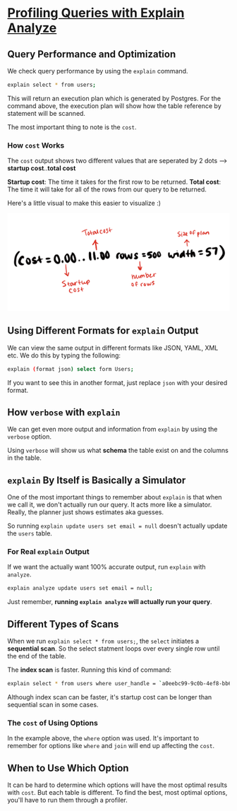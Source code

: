 # [Profiling Queries with Explain Analyze](https://egghead.io/lessons/postgresql-profiling-queries-with-explain-analyze)

## Query Performance and Optimization

We check query performance by using the `explain` command.

```bash
explain select * from users;
```

This will return an execution plan which is generated by Postgres. For the command above, the execution plan will show how the table reference by statement will be scanned.

The most important thing to note is the `cost`.

### How `cost` Works

The `cost` output shows two different values that are seperated by 2 dots --> **startup cost**..**total cost**

**Startup cost**: The time it takes for the first row to be returned.
**Total cost**: The time it will take for all of the rows from our query to be returned.

Here's a little visual to make this easier to visualize :)

![Image of cost output](images/explain-sql-output.jpg)

## Using Different Formats for `explain` Output

We can view the same output in different formats like JSON, YAML, XML etc. We do this by typing the following:

```bash
explain (format json) select form Users;
```

If you want to see this in another format, just replace `json` with your desired format.

## How `verbose` with `explain`

We can get even more output and information from `explain` by using the `verbose` option.

Using `verbose` will show us what **schema** the table exist on and the columns in the table.

## `explain` By Itself is Basically a Simulator

One of the most important things to remember about `explain` is that when we call it, we don't actually run our query. It acts more like a simulator. Really, the planner just shows estimates aka guesses.

So running `explain update users set email = null` doesn't actually update the `users` table.

### For Real `explain` Output

If we want the actually want 100% accurate output, run `explain` with `analyze`.

```bash
explain analyze update users set email = null;
```

Just remember, **running `explain analyze` will actually run your query**.

## Different Types of Scans

When we run `explain select * from users;`, the `select` initiates a **sequential scan**. So the select statment loops over every single row until the end of the table.

The **index scan** is faster. Running this kind of command:

```bash
explain select * from users where user_handle = `a0eebc99-9c0b-4ef8-bb6d-6bb9bd380a11`;
```

Although index scan can be faster, it's startup cost can be longer than sequential scan in some cases.

### The `cost` of Using Options

In the example above, the `where` option was used. It's important to remember for options like `where` and `join` will end up affecting the `cost`.

## When to Use Which Option

It can be hard to determine which options will have the most optimal results with `cost`. But each table is different. To find the best, most optimal options, you'll have to run them through a profiler.
